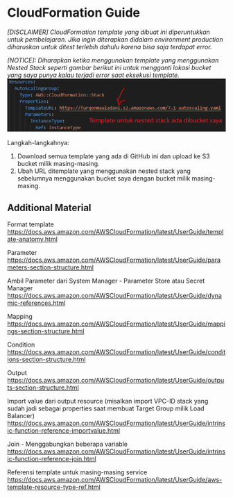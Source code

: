# CloudFormation Guide
_[DISCLAIMER] CloudFormation template yang dibuat ini diperuntukkan untuk pembelajaran. Jika ingin diterapkan didalam environment production diharuskan untuk ditest terlebih dahulu karena bisa saja terdapat error._

_[NOTICE]: Diharapkan ketika menggunakan template yang menggunakan Nested Stack seperti gambar berikut ini untuk mengganti lokasi bucket yang saya punya kalau terjadi error saat eksekusi template._
![alt text](README.png "Template Nested Stack")

Langkah-langkahnya:
1. Download semua template yang ada di GitHub ini dan upload ke S3 bucket milik masing-masing.
2. Ubah URL ditemplate yang menggunakan nested stack yang sebelumnya menggunakan bucket saya dengan bucket milik masing-masing.

## Additional Material
Format template
https://docs.aws.amazon.com/AWSCloudFormation/latest/UserGuide/template-anatomy.html

Parameter
https://docs.aws.amazon.com/AWSCloudFormation/latest/UserGuide/parameters-section-structure.html

Ambil Parameter dari System Manager - Parameter Store atau Secret Manager
https://docs.aws.amazon.com/AWSCloudFormation/latest/UserGuide/dynamic-references.html

Mapping
https://docs.aws.amazon.com/AWSCloudFormation/latest/UserGuide/mappings-section-structure.html

Condition
https://docs.aws.amazon.com/AWSCloudFormation/latest/UserGuide/conditions-section-structure.html

Output
https://docs.aws.amazon.com/AWSCloudFormation/latest/UserGuide/outputs-section-structure.html

Import value dari output resource (misalkan import VPC-ID stack yang sudah jadi sebagai properties saat membuat Target Group milik Load Balancer)
https://docs.aws.amazon.com/AWSCloudFormation/latest/UserGuide/intrinsic-function-reference-importvalue.html

Join - Menggabungkan beberapa variable
https://docs.aws.amazon.com/AWSCloudFormation/latest/UserGuide/intrinsic-function-reference-join.html

Referensi template untuk masing-masing service
https://docs.aws.amazon.com/AWSCloudFormation/latest/UserGuide/aws-template-resource-type-ref.html
